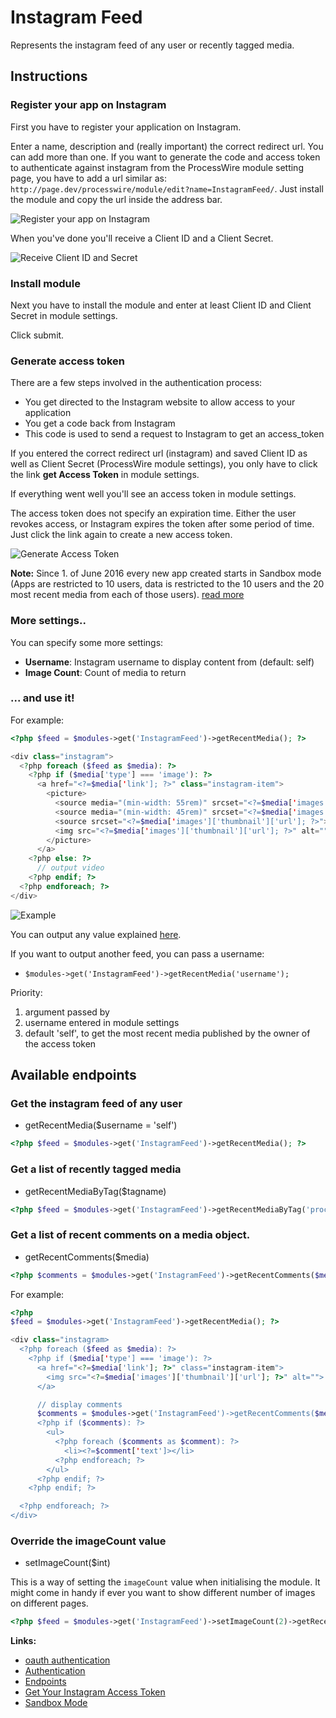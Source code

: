 # Instagram Feed

Represents the instagram feed of any user or recently tagged media.

## Instructions

### Register your app on Instagram

First you have to register your application on Instagram. 

Enter a name, description and (really important) the correct redirect url. You can add more than one. If you want to generate the code and access token to authenticate against instagram from the ProcessWire module setting page, you have to add a url similar as: ``http://page.dev/processwire/module/edit?name=InstagramFeed/``. Just install the module and copy the url inside the address bar.

![Register your app on Instagram](https://github.com/justonestep/processwire-instagramfeed/blob/master/screens/instagram-register.png)

When you've done you'll receive a Client ID and a Client Secret. 

![Receive Client ID and Secret](https://github.com/justonestep/processwire-instagramfeed/blob/master/screens/instagram-show.png)

### Install module

Next you have to install the module and enter at least Client ID and Client Secret in module settings.

Click submit.

### Generate access token

There are a few steps involved in the authentication process:

* You get directed to the Instagram website to allow access to your application
* You get a code back from Instagram
* This code is used to send a request to Instagram to get an access_token

If you entered the correct redirect url (instagram) and saved Client ID as well as Client Secret (ProcessWire module settings), you only have to click the link **get Access Token** in module settings.

If everything went well you'll see an access token in module settings. 

The access token does not specify an expiration time. Either the user revokes access, or Instagram expires the token after some period of time. 
Just click the link again to create a new access token.

![Generate Access Token](https://github.com/justonestep/processwire-instagramfeed/blob/master/screens/module-generate.png)

**Note:** Since 1. of June 2016 every new app created starts in Sandbox mode (Apps are restricted to 10 users, data is restricted to the 10 users and the 20 most recent media from each of those users). [read more](https://www.instagram.com/developer/sandbox/)

### More settings..

You can specify some more settings:

* **Username**: Instagram username to display content from (default: self)
* **Image Count**: Count of media to return

### ... and use it!

For example:

```php
<?php $feed = $modules->get('InstagramFeed')->getRecentMedia(); ?>

<div class="instagram">
  <?php foreach ($feed as $media): ?>
    <?php if ($media['type'] === 'image'): ?>
      <a href="<?=$media['link']; ?>" class="instagram-item">
        <picture>
          <source media="(min-width: 55rem)" srcset="<?=$media['images']['standard_resolution']['url']; ?>">
          <source media="(min-width: 45rem)" srcset="<?=$media['images']['low_resolution']['url']; ?>">
          <source srcset="<?=$media['images']['thumbnail']['url']; ?>">
          <img src="<?=$media['images']['thumbnail']['url']; ?>" alt="">
        </picture>
      </a>
    <?php else: ?>
      // output video  
    <?php endif; ?>
  <?php endforeach; ?>
</div>

```

![Example](https://github.com/justonestep/processwire-instagramfeed/blob/master/screens/feed.png)

You can output any value explained [here](https://instagram.com/developer/endpoints/users/#get_users_media_recent).

If you want to output another feed, you can pass a username:

* ``$modules->get('InstagramFeed')->getRecentMedia('username');`` 

Priority:

1. argument passed by
2. username entered in module settings
3. default 'self', to get the most recent media published by the owner of the access token

## Available endpoints

### Get the instagram feed of any user

- getRecentMedia($username = 'self')

```php
<?php $feed = $modules->get('InstagramFeed')->getRecentMedia(); ?>
```

### Get a list of recently tagged media

- getRecentMediaByTag($tagname)

```php
<?php $feed = $modules->get('InstagramFeed')->getRecentMediaByTag('processwire'); ?>
```

### Get a list of recent comments on a media object.

- getRecentComments($media)

```php
<?php $comments = $modules->get('InstagramFeed')->getRecentComments($media); ?>
```

For example:

```php
<?php 
$feed = $modules->get('InstagramFeed')->getRecentMedia(); ?>

<div class="instagram>
  <?php foreach ($feed as $media): ?>
    <?php if ($media['type'] === 'image'): ?>
      <a href="<?=$media['link']; ?>" class="instagram-item">
        <img src="<?=$media['images']['thumbnail']['url']; ?>" alt="">
      </a>

      // display comments
      $comments = $modules->get('InstagramFeed')->getRecentComments($media); ?>
      <?php if ($comments): ?>
        <ul>
          <?php foreach ($comments as $comment): ?>
            <li><?=$comment['text']></li>
          <?php endforeach; ?>
        </ul>
      <?php endif; ?>
    <?php endif; ?>

  <?php endforeach; ?>
</div>
```

### Override the imageCount value

- setImageCount($int)

This is a way of setting the `imageCount` value when initialising the module.
It might come in handy if ever you want to show different number of images on different pages.

```php
<?php $feed = $modules->get('InstagramFeed')->setImageCount(2)->getRecentMedia();  ?>
```

**Links:**

* [oauth authentication](http://codular.com/oauth-authentication-with-instagram)
* [Authentication](https://instagram.com/developer/authentication/)
* [Endpoints](https://instagram.com/developer/endpoints/users/)
* [Get Your Instagram Access Token](http://instagram.pixelunion.net/)
* [Sandbox Mode](https://www.instagram.com/developer/sandbox/)
